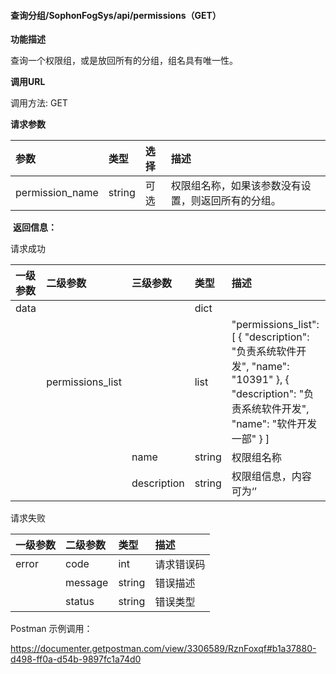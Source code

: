 #### 查询分组/SophonFogSys/api/permissions（GET）

**功能描述**

查询一个权限组，或是放回所有的分组，组名具有唯一性。

**调用URL**

调用方法: GET

**请求参数**

| 参数            | 类型   | 选择 | 描述                                               |
| :-------------- | :----- | :--- | :------------------------------------------------- |
| permission_name | string | 可选 | 权限组名称，如果该参数没有设置，则返回所有的分组。 |

​        **返回信息：**

请求成功

| 一级参数 | 二级参数         | 三级参数    | 类型   | 描述                                                         |
| :------- | :--------------- | :---------- | :----- | :----------------------------------------------------------- |
| data     |                  |             | dict   |                                                              |
|          | permissions_list |             | list   | "permissions_list": [  {  "description": "负责系统软件开发", "name": "10391" },  {  "description": "负责系统软件开发", "name": "软件开发一部" }  ] |
|          |                  | name        | string | 权限组名称                                                   |
|          |                  | description | string | 权限组信息，内容可为‘’                                       |

请求失败

| 一级参数 | 二级参数 | 类型   | 描述       |
| :------- | :------- | :----- | :--------- |
| error    | code     | int    | 请求错误码 |
|          | message  | string | 错误描述   |
|          | status   | string | 错误类型   |

Postman 示例调用：

https://documenter.getpostman.com/view/3306589/RznFoxqf#b1a37880-d498-ff0a-d54b-9897fc1a74d0